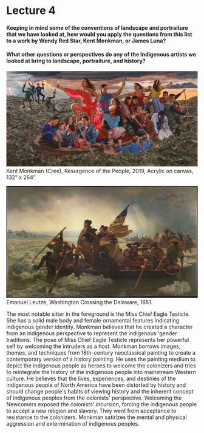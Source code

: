 # Lecture 4 
#### Keeping in mind some of the conventions of landscape and portraiture that we have looked at, how would you apply the questions from this list to a work by Wendy Red Star, Kent Monkman, or James Luna?
#### What other questions or perspectives do any of the Indigenous artists we looked at bring to landscape, portraiture, and history?

![KentMonkman](./KentMonkman.jpg "KentMonkman")Kent Monkman (Cree), Resurgence of the People, 2019, Acrylic on canvas, 132” x 264”

![Washington Crossing the Delaware](./main-image.jpg "Washington Crossing the Delawarer")Emanuel Leutze, Washington Crossing the Delaware, 1851.

The most notable sitter in the foreground is the Miss Chief Eagle Testicle. She has a solid male body and female ornamental features indicating indigenous gender identity. Monkman believes that he created a character from an indigenous perspective to represent the indigenous 'gender traditions. The pose of Miss Chief Eagle Testicle represents her powerful self by welcoming the intruders as a host. Monkman borrows images, themes, and techniques from 18th-century neoclassical painting to create a contemporary version of a history painting. He uses the painting medium to depict the indigenous people as heroes to welcome the colonizers and tries to reintegrate the history of the indigenous people into mainstream Western culture. He believes that the lives, experiences, and destinies of the indigenous people of North America have been distorted by history and should change people's habits of viewing history and the inherent concept of indigenous peoples from the colonists' perspective. Welcoming the Newcomers exposed the colonists' incursion, forcing the indigenous people to accept a new religion and slavery. They went from acceptance to resistance to the colonizers. Monkman satirizes the mental and physical aggression and extermination of indigenous peoples.

